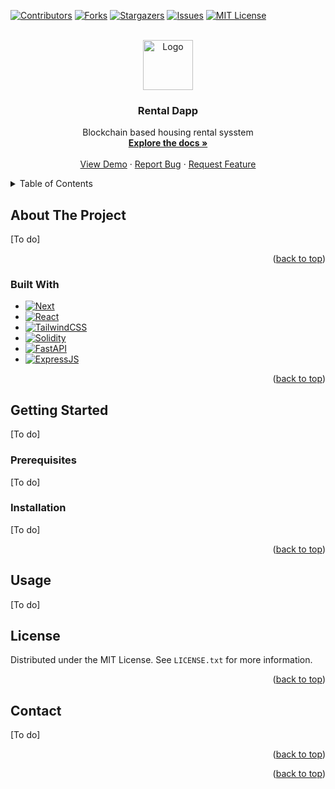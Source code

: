 <a name="readme-top"></a>

[![Contributors][contributors-shield]][contributors-url]
[![Forks][forks-shield]][forks-url]
[![Stargazers][stars-shield]][stars-url]
[![Issues][issues-shield]][issues-url]
[![MIT License][license-shield]][license-url]

<!-- PROJECT LOGO -->
<br />
<div align="center">
  <a href="https://github.com/KunalSangale/housing_rental_dapp">
    <img src="images/logo.png" alt="Logo" width="80" height="80">
  </a>

  <h3 align="center">Rental Dapp</h3>

  <p align="center">
    Blockchain based housing rental sysstem
    <br />
    <a href="https://github.com/KunalSangale/housing_rental_dapp"><strong>Explore the docs »</strong></a>
    <br />
    <br />
    <a href="https://github.com/KunalSangale/housing_rental_dapp">View Demo</a>
    ·
    <a href="https://github.com/KunalSangale/housing_rental_dapp/issues">Report Bug</a>
    ·
    <a href="https://github.com/KunalSangale/housing_rental_dapp/issues">Request Feature</a>
  </p>
</div>

<!-- TABLE OF CONTENTS -->
<details>
  <summary>Table of Contents</summary>
  <ol>
    <li>
      <a href="#about-the-project">About The Project</a>
      <ul>
        <li><a href="#built-with">Built With</a></li>
      </ul>
    </li>
    <li>
      <a href="#getting-started">Getting Started</a>
      <ul>
        <li><a href="#prerequisites">Prerequisites</a></li>
        <li><a href="#installation">Installation</a></li>
      </ul>
    </li>
    <li><a href="#usage">Usage</a></li>
    <!-- <li><a href="#roadmap">Roadmap</a></li> -->
    <!-- <li><a href="#contributing">Contributing</a></li> -->
    <li><a href="#license">License</a></li>
    <li><a href="#contact">Contact</a></li>
    <!-- <li><a href="#acknowledgments">Acknowledgments</a></li> -->
  </ol>
</details>

<!-- ABOUT THE PROJECT -->

## About The Project

<!-- [![Product Name Screen Shot][product-screenshot]](https://example.com) -->

[To do]

<p align="right">(<a href="#readme-top">back to top</a>)</p>

### Built With

- [![Next][next.js]][next-url]
- [![React][react.js]][react-url]
- [![TailwindCSS][tailwindcss.badge]][tailwind-url]
- [![Solidity][soliditylang.org]][solidity-url]
- [![FastAPI][fastapi.badge]][fastapi-url]
- [![ExpressJS][expressjs.badge]][expressjs-url]

<p align="right">(<a href="#readme-top">back to top</a>)</p>

<!-- GETTING STARTED -->

## Getting Started

[To do]

### Prerequisites

[To do]

### Installation

[To do]

<p align="right">(<a href="#readme-top">back to top</a>)</p>

<!-- USAGE EXAMPLES -->

## Usage

[To do]

<!-- LICENSE -->

## License

Distributed under the MIT License. See `LICENSE.txt` for more information.

<p align="right">(<a href="#readme-top">back to top</a>)</p>

<!-- CONTACT -->

## Contact

[To do]

<p align="right">(<a href="#readme-top">back to top</a>)</p>

<p align="right">(<a href="#readme-top">back to top</a>)</p>

<!-- MARKDOWN LINKS & IMAGES -->
<!-- https://www.markdownguide.org/basic-syntax/#reference-style-links -->

[contributors-shield]: https://img.shields.io/github/contributors/KunalSangale/housing_rental_dapp.svg?style=for-the-badge
[contributors-url]: https://github.com/KunalSangale/housing_rental_dapp/graphs/contributors
[forks-shield]: https://img.shields.io/github/forks/KunalSangale/housing_rental_dapp.svg?style=for-the-badge
[forks-url]: https://github.com/KunalSangale/housing_rental_dapp/network/members
[stars-shield]: https://img.shields.io/github/stars/KunalSangale/housing_rental_dapp.svg?style=for-the-badge
[stars-url]: https://github.com/KunalSangale/housing_rental_dapp/stargazers
[issues-shield]: https://img.shields.io/github/issues/KunalSangale/housing_rental_dapp.svg?style=for-the-badge
[issues-url]: https://github.com/KunalSangale/housing_rental_dapp/issues
[license-shield]: https://img.shields.io/github/license/KunalSangale/housing_rental_dapp.svg?style=for-the-badge
[license-url]: https://github.com/KunalSangale/housing_rental_dapp/blob/master/LICENSE.txt
[product-screenshot]: images/screenshot.png
[next.js]: https://img.shields.io/badge/next.js-000000?style=for-the-badge&logo=nextdotjs&logoColor=white
[next-url]: https://nextjs.org/
[react.js]: https://img.shields.io/badge/React-20232A?style=for-the-badge&logo=react&logoColor=61DAFB
[react-url]: https://reactjs.org/
[tailwindcss.badge]: https://img.shields.io/badge/Tailwind-blueviolet?style=for-the-badge&logo=tailwindcss&logoColor=white
[tailwind-url]: https://tailwindcss.com/
[soliditylang.org]: https://img.shields.io/badge/Solidity-DD0031?style=for-the-badge&logo=solidity&logoColor=white
[solidity-url]: https://soliditylang.org/
[fastapi.badge]: https://img.shields.io/badge/Fastapi-blue?style=for-the-badge&logo=fastapi&logoColor=white
[fastapi-url]: https://fastapi.tiangolo.com/
[expressjs.badge]: https://img.shields.io/badge/Express-orange?style=for-the-badge&logo=express&logoColor=white
[expressjs-url]: https://expressjs.com/
